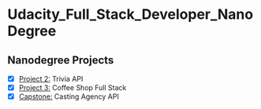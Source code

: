 # Udacity_Full_Stack_Developer_NanoDegree

## Nanodegree Projects

- [x] [Project 2:](/Project_2/) Trivia API
- [x] [Project 3:](/Project_3/) Coffee Shop Full Stack
- [x] [Capstone:](/Capstone/) Casting Agency API